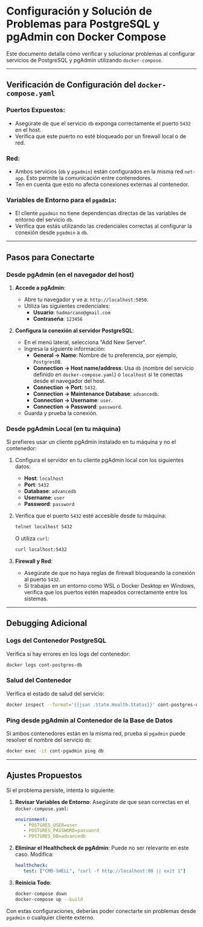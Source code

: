 # Configuración y Solución de Problemas para PostgreSQL y pgAdmin con Docker Compose

Este documento detalla cómo verificar y solucionar problemas al configurar servicios de PostgreSQL y pgAdmin utilizando `docker-compose`.

---

## Verificación de Configuración del `docker-compose.yaml`

### Puertos Expuestos:
- Asegúrate de que el servicio `db` exponga correctamente el puerto `5432` en el host.
- Verifica que este puerto no esté bloqueado por un firewall local o de red.

### Red:
- Ambos servicios (`db` y `pgadmin`) están configurados en la misma red `net-app`. Esto permite la comunicación entre contenedores.
- Ten en cuenta que esto no afecta conexiones externas al contenedor.

### Variables de Entorno para el `pgadmin`:
- El cliente `pgadmin` no tiene dependencias directas de las variables de entorno del servicio `db`.
- Verifica que estás utilizando las credenciales correctas al configurar la conexión desde `pgadmin` a `db`.

---

## Pasos para Conectarte

### Desde pgAdmin (en el navegador del host)

1. **Accede a pgAdmin**:
   - Abre tu navegador y ve a: `http://localhost:5050`.
   - Utiliza las siguientes credenciales:
     - **Usuario**: `hadmarcano@gmail.com`
     - **Contraseña**: `123456`

2. **Configura la conexión al servidor PostgreSQL**:
   - En el menú lateral, selecciona "Add New Server".
   - Ingresa la siguiente información:
     - **General -> Name**: Nombre de tu preferencia, por ejemplo, `PostgresDB`.
     - **Connection -> Host name/address**: Usa `db` (nombre del servicio definido en `docker-compose.yaml`) o `localhost` si te conectas desde el navegador del host.
     - **Connection -> Port**: `5432`.
     - **Connection -> Maintenance Database**: `advancedb`.
     - **Connection -> Username**: `user`.
     - **Connection -> Password**: `password`.
   - Guarda y prueba la conexión.

### Desde pgAdmin Local (en tu máquina)

Si prefieres usar un cliente pgAdmin instalado en tu máquina y no el contenedor:

1. Configura el servidor en tu cliente pgAdmin local con los siguientes datos:
   - **Host**: `localhost`
   - **Port**: `5432`
   - **Database**: `advancedb`
   - **Username**: `user`
   - **Password**: `password`

2. Verifica que el puerto `5432` esté accesible desde tu máquina:
   ```bash
   telnet localhost 5432
   ```
   O utiliza `curl`:
   ```bash
   curl localhost:5432
   ```

3. **Firewall y Red**:
   - Asegúrate de que no haya reglas de firewall bloqueando la conexión al puerto `5432`.
   - Si trabajas en un entorno como WSL o Docker Desktop en Windows, verifica que los puertos estén mapeados correctamente entre los sistemas.

---

## Debugging Adicional

### Logs del Contenedor PostgreSQL
Verifica si hay errores en los logs del contenedor:
```bash
docker logs cont-postgres-db
```

### Salud del Contenedor
Verifica el estado de salud del servicio:
```bash
docker inspect --format='{{json .State.Health.Status}}' cont-postgres-db
```

### Ping desde pgAdmin al Contenedor de la Base de Datos
Si ambos contenedores están en la misma red, prueba si `pgadmin` puede resolver el nombre del servicio `db`:
```bash
docker exec -it cont-pgadmin ping db
```

---

## Ajustes Propuestos

Si el problema persiste, intenta lo siguiente:

1. **Revisar Variables de Entorno**:
   Asegúrate de que sean correctas en el `docker-compose.yaml`:
   ```yaml
   environment:
      - POSTGRES_USER=user
      - POSTGRES_PASSWORD=password
      - POSTGRES_DB=advancedb
   ```

2. **Eliminar el Healthcheck de pgAdmin**:
   Puede no ser relevante en este caso. Modifica:
   ```yaml
   healthcheck:
      test: ["CMD-SHELL", "curl -f http://localhost:80 || exit 1"]
   ```

3. **Reinicia Todo**:
   ```bash
   docker-compose down
   docker-compose up --build
   ```

Con estas configuraciones, deberías poder conectarte sin problemas desde `pgadmin` o cualquier cliente externo.